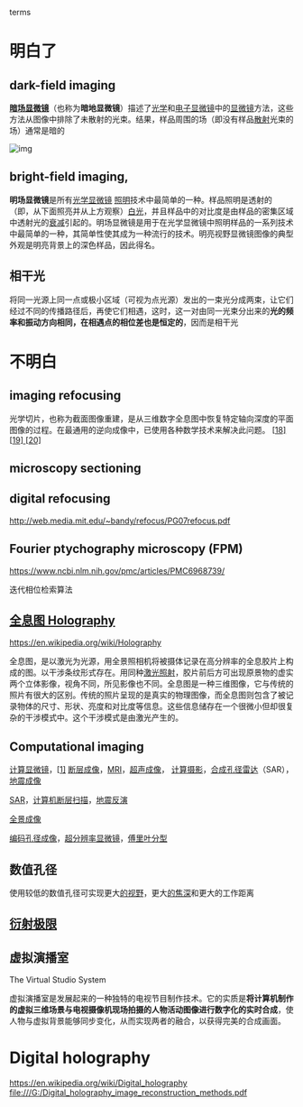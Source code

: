 terms

# 明白了

## dark-field imaging

[**暗场显微镜**](https://en.wikipedia.org/wiki/Dark-field_microscopy)（也称为**暗地显微镜**）描述了[光学](https://en.wikipedia.org/wiki/Light_microscopy)和[电子显微镜](https://en.wikipedia.org/wiki/Electron_microscopy)中的[显微镜](https://en.wikipedia.org/wiki/Microscopy)方法，这些方法从图像中排除了未散射的光束。结果，样品周围的场（即没有样品[散射](https://en.wikipedia.org/wiki/Scattering)光束的场）通常是暗的

![img](terms.assets/220px-Dark_Field_Microscope_@D..svg.png)

## bright-field imaging,

**明场显微镜**是所有[光学显微镜](https://en.wikipedia.org/wiki/Optical_microscopy) [照明](https://en.wikipedia.org/wiki/Illumination_(lighting))技术中最简单的一种。样品照明是透射的（即，从下面照亮并从上方观察）[白光](https://en.wikipedia.org/wiki/Visible_spectrum)，并且样品中的对比度是由样品的密集区域中透射光的[衰减](https://en.wikipedia.org/wiki/Attenuation_coefficient)引起的。明场显微镜是用于在光学显微镜中照明样品的一系列技术中最简单的一种，其简单性使其成为一种流行的技术。明亮视野显微镜图像的典型外观是明亮背景上的深色样品，因此得名。

## 相干光

将同一光源上同一点或极小区域（可视为点光源）发出的一束光分成两束，让它们经过不同的传播路径后，再使它们相遇，这时，这一对由同一光束分出来的**光的频率和振动方向相同，在相遇点的相位差也是恒定的**，因而是相干光

# 不明白



## imaging refocusing

光学切片，也称为截面图像重建，是从三维数字全息图中恢复特定轴向深度的平面图像的过程。在最通用的逆向成像中，已使用各种数学技术来解决此问题。 [[18\] ](https://en.wikipedia.org/wiki/Digital_holography#cite_note-Fast_sectioning-18)[[19\] ](https://en.wikipedia.org/wiki/Digital_holography#cite_note-sectioning-19)[[20\]](https://en.wikipedia.org/wiki/Digital_holography#cite_note-inverseimaging-20)



## microscopy sectioning

## digital refocusing

http://web.media.mit.edu/~bandy/refocus/PG07refocus.pdf

## Fourier ptychography microscopy (FPM)

https://www.ncbi.nlm.nih.gov/pmc/articles/PMC6968739/

迭代相位检索算法

## [全息图 Holography](https://en.wikipedia.org/wiki/Holography)

https://en.wikipedia.org/wiki/Holography



全息图，是以激光为光源，用全景照相机将被摄体记录在高分辨率的全息胶片上构成的图。以干涉条纹形式存在。用同种[激光照射](https://baike.baidu.com/item/激光照射/4950782)，胶片前后方可出现原景物的虚实两个立体影像，视角不同，所见影像也不同。全息图是一种三维图像，它与传统的照片有很大的区别。传统的照片呈现的是真实的物理图像，而全息图则包含了被记录物体的尺寸、形状、亮度和对比度等信息。这些信息储存在一个很微小但却很复杂的干涉模式中。这个干涉模式是由激光产生的。



## Computational imaging

[计算显微镜](https://en.wikipedia.org/w/index.php?title=Computational_microscopy&action=edit&redlink=1)，[[1\]](https://en.wikipedia.org/wiki/Computational_imaging#cite_note-1) [断层成像](https://en.wikipedia.org/wiki/Tomography)，[MRI](https://en.wikipedia.org/wiki/Magnetic_resonance_imaging)，[超声成像](https://en.wikipedia.org/wiki/Medical_ultrasound)， [计算摄影](https://en.wikipedia.org/wiki/Computational_photography)，[合成孔径雷达](https://en.wikipedia.org/wiki/Synthetic-aperture_radar)（SAR），[地震成像](https://en.wikipedia.org/wiki/Geophysical_imaging)

[SAR](https://en.wikipedia.org/wiki/Synthetic-aperture_radar)，[计算机断层扫描](https://en.wikipedia.org/wiki/CT_scan)，[地震反演](https://en.wikipedia.org/wiki/Seismic_inversion)

[全景成像](https://en.wikipedia.org/wiki/Panorama)

[编码孔径成像](https://en.wikipedia.org/wiki/Coded_aperture)，[超分辨率显微镜](https://en.wikipedia.org/wiki/Super-resolution_microscopy)，[傅里叶分型](https://en.wikipedia.org/wiki/Fourier_ptychography)





## 数值孔径

使用较低的数值孔径可实现更大[的视野](https://en.wikipedia.org/wiki/Field_of_view)，更大[的焦深](https://en.wikipedia.org/wiki/Depth_of_focus)和更大的工作距离

## [衍射极限](https://en.wikipedia.org/wiki/Diffraction-limited)

## 虚拟演播室

The Virtual Studio System

虚拟演播室是发展起来的一种独特的电视节目制作技术。它的实质是**将计算机制作的虚拟三维场景与电视摄像机现场拍摄的人物活动图像进行数字化的实时合成**，使人物与虚拟背景能够同步变化，从而实现两者的融合，以获得完美的合成画面。



# Digital holography

https://en.wikipedia.org/wiki/Digital_holography
[file:///G:/Digital_holography_image_reconstruction_methods.pdf](file:///G:/Digital_holography_image_reconstruction_methods.pdf)

